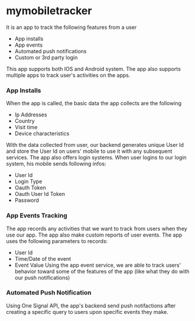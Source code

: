 # mymobiletracker
It is an app to track the following features from a user
 * App installs
 * App events
 * Automated push notifications
 * Custom or 3rd party login
 
 This app supports both IOS and Android system. The app also supports multiple apps to track user's activities on the apps. 
 
 ### App Installs
  When the app is called, the basic data the app collects are the following 
   * Ip Addresses
   * Country
   * Visit time
   * Device characteristics 
   
  With the data collected from user, our backend generates unique User Id and store the User Id on users' mobile to use it with any subsequent services.
  The app also offers login systems. When user logins to our login system, his mobile sends following infos:
   * User Id
   * Login Type
   * Oauth Token
   * Oauth User Id Token
   * Password
   
 ### App Events Tracking
  The app records any activities that we want to track from users when they use our app. The app also make custom reports of user events.
  The app uses the following parameters to records:
   * User Id
   * Time/Date of the event
   * Event Value
  Using the app event service, we are able to track users' behavior toward some of the features of the app (like what they do with our push notifications)
  
  ### Automated Push Notification
   Using One Signal API, the app's backend send push notifactions after creating a specific query to users upon specific events they make.
